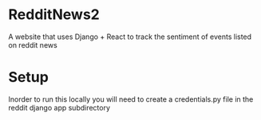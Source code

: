 # RedditNews2
A website that uses Django + React to track the sentiment of events listed on reddit news

# Setup

Inorder to run this locally you will need to create a credentials.py file in the reddit django app subdirectory










